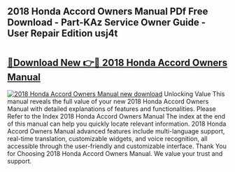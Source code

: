 ## 2018 Honda Accord Owners Manual PDf Free Download - Part-KAz Service Owner Guide - User Repair Edition usj4t

# <h2><a href="http://bc44116.oget.top/?id=2018+Honda+Accord+Owners+Manual">🔗Download New 👉🔴 2018 Honda Accord Owners Manual</a></h2>

[![2018 Honda Accord Owners Manual new download](https://i.imgur.com/5g1atiW.png)](http://bc44116.oget.top/?id=2018+Honda+Accord+Owners+Manual)
Unlocking Value This manual reveals the full value of your new 2018 Honda Accord Owners Manual with detailed explanations of features and functionalities. Please Refer to the Index 2018 Honda Accord Owners Manual The index at the end of this manual can help you quickly locate relevant information. 2018 Honda Accord Owners Manual advanced features include multi-language support, real-time translation, customizable widgets, and voice recognition, all accessible through the user-friendly and customizable interface. Thank You for Choosing 2018 Honda Accord Owners Manual. We value your trust and support.
